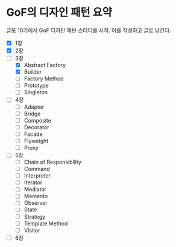 # GoF의 디자인 패턴 요약

글또 10기에서 GoF 디자인 패턴 스터디를 시작. 이를 작성하고 글로 남긴다.

- [x] 1장
- [x] 2장
- [ ] 3장
    - [x] Abstract Factory
    - [x] Builder
    - [ ] Factory Method
    - [ ] Prototype
    - [ ] Singleton 
- [ ] 4장
    - [ ] Adapter
    - [ ] Bridge
    - [ ] Composite
    - [ ] Decorator
    - [ ] Facade
    - [ ] Flyweight
    - [ ] Proxy 
- [ ] 5장
    - [ ] Chain of Responsibility
    - [ ] Command
    - [ ] Interpreter
    - [ ] Iterator
    - [ ] Mediator
    - [ ] Memento
    - [ ] Observer
    - [ ] State
    - [ ] Strategy
    - [ ] Template Method
    - [ ] Visitor 
- [ ] 6장
